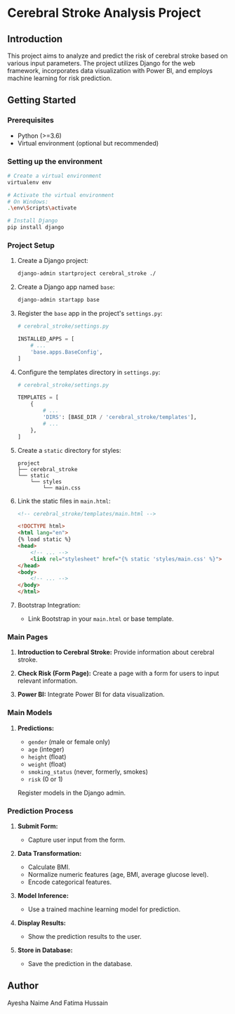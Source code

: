 # Cerebral Stroke Analysis Project

## Introduction

This project aims to analyze and predict the risk of cerebral stroke based on various input parameters. The project utilizes Django for the web framework, incorporates data visualization with Power BI, and employs machine learning for risk prediction.

## Getting Started

### Prerequisites

- Python (>=3.6)
- Virtual environment (optional but recommended)

### Setting up the environment

```bash
# Create a virtual environment
virtualenv env

# Activate the virtual environment
# On Windows:
.\env\Scripts\activate

# Install Django
pip install django
```

### Project Setup

1. Create a Django project:

   ```bash
   django-admin startproject cerebral_stroke ./
   ```

2. Create a Django app named `base`:

   ```bash
   django-admin startapp base
   ```

3. Register the `base` app in the project's `settings.py`:

   ```python
   # cerebral_stroke/settings.py

   INSTALLED_APPS = [
       # ...
       'base.apps.BaseConfig',
   ]
   ```

4. Configure the templates directory in `settings.py`:

   ```python
   # cerebral_stroke/settings.py

   TEMPLATES = [
       {
           # ...
           'DIRS': [BASE_DIR / 'cerebral_stroke/templates'],
           # ...
       },
   ]
   ```

5. Create a `static` directory for styles:

   ```plaintext
   project
   ├── cerebral_stroke
   └── static
       └── styles
           └── main.css
   ```

6. Link the static files in `main.html`:

   ```html
   <!-- cerebral_stroke/templates/main.html -->

   <!DOCTYPE html>
   <html lang="en">
   {% load static %}
   <head>
       <!-- ... -->
       <link rel="stylesheet" href="{% static 'styles/main.css' %}">
   </head>
   <body>
       <!-- ... -->
   </body>
   </html>
   ```

7. Bootstrap Integration:

   - Link Bootstrap in your `main.html` or base template.

### Main Pages

1. **Introduction to Cerebral Stroke:** Provide information about cerebral stroke.

2. **Check Risk (Form Page):** Create a page with a form for users to input relevant information.

3. **Power BI:** Integrate Power BI for data visualization.

### Main Models

1. **Predictions:**

   - `gender` (male or female only)
   - `age` (integer)
   - `height` (float)
   - `weight` (float)
   - `smoking_status` (never, formerly, smokes)
   - `risk` (0 or 1)

   Register models in the Django admin.

### Prediction Process

1. **Submit Form:**
   - Capture user input from the form.
   
2. **Data Transformation:**
   - Calculate BMI.
   - Normalize numeric features (age, BMI, average glucose level).
   - Encode categorical features.

3. **Model Inference:**
   - Use a trained machine learning model for prediction.

4. **Display Results:**
   - Show the prediction results to the user.

5. **Store in Database:**
   - Save the prediction in the database.

## Author

Ayesha Naime And Fatima Hussain
